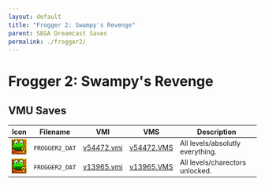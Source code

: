 ```yaml
---
layout: default
title: "Frogger 2: Swampy's Revenge"
parent: SEGA Dreamcast Saves
permalink: ./frogger2/
---
```

# Frogger 2: Swampy's Revenge

## VMU Saves

| Icon | Filename | VMI | VMS | Description |
|------|----------|-----|-----|-------------|
| ![Frogger 2: Swampy's Revenge](../icons/FROGGER2_DAT.GIF) | `FROGGER2_DAT` | [v54472.vmi](v54472.vmi) | [v54472.VMS](v54472.VMS) | All levels/absolutly everything.  |
| ![Frogger 2: Swampy's Revenge](../icons/FROGGER2_DAT.GIF) | `FROGGER2_DAT` | [v13965.vmi](v13965.vmi) | [v13965.VMS](v13965.VMS) | All levels/charectors unlocked.  |
